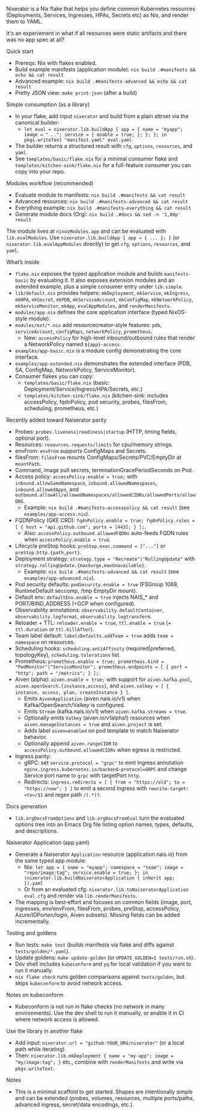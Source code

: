 Nixerator is a Nix flake that helps you define common Kubernetes resources (Deployments, Services, Ingresses, HPAs, Secrets etc) as Nix, and render them to YAML.

It's an experiement in what if all resources were static artifacts and there was no app spec at all?

Quick start
- Prereqs: Nix with flakes enabled.
- Build example manifests (application module): `nix build .#manifests && echo && cat result`
 - Advanced example: `nix build .#manifests-advanced && echo && cat result`
 - Pretty JSON view: `make print-json` (after a build)

Simple consumption (as a library)
- In your flake, add input `nixerator` and build from a plain attrset via the canonical builder:
  - `let eval = nixerator.lib.buildApp { app = { name = "myapp"; image = "..."; service = { enable = true; }; }; }; in pkgs.writeText "manifest.yaml" eval.yaml`
- The builder returns a structured result with `cfg`, `options`, `resources`, and `yaml`.
- See `templates/basic/flake.nix` for a minimal consumer flake and `templates/kitchen-sink/flake.nix` for a full-feature consumer you can copy into your repo.

Modules workflow (recommended)
- Evaluate module to manifests: `nix build .#manifests && cat result`
- Advanced resources: `nix build .#manifests-advanced && cat result`
- Everything example: `nix build .#manifests-everything && cat result`
- Generate module docs (Org): `nix build .#docs && sed -n '1,80p' result`

The module lives at `nixosModules.app` and can be evaluated with `lib.evalModules`. Use `nixerator.lib.buildApp { app = { ... }; }` (or `nixerator.lib.evalAppModules` directly) to get `cfg`, `options`, `resources`, and `yaml`.

What’s inside
- `flake.nix` exposes the typed application module and builds `manifests-basic` by evaluating it. It also exposes extension modules and an extended example, plus a simple consumer entry under `lib.simple`.
- `lib/default.nix` provides helpers: `mkDeployment`, `mkService`, `mkIngress`, `mkHPA`, `mkSecret`, `mkPDB`, `mkServiceAccount`, `mkConfigMap`, `mkNetworkPolicy`, `mkServiceMonitor`, `mkApp`, `evalAppModules`, and `renderManifests`.
- `modules/app.nix` defines the core application interface (typed NixOS-style module).
- `modules/ext/*.nix` add resourcecreator-style features: `pdb`, `serviceAccount`, `configMaps`, `networkPolicy`, `prometheus`.
  - New: `accessPolicy` for high-level inbound/outbound rules that render a NetworkPolicy named `${app}-access`.
- `examples/app-basic.nix` is a module config demonstrating the core interface.
- `examples/app-extended.nix` demonstrates the extended interface (PDB, SA, ConfigMap, NetworkPolicy, ServiceMonitor).
- Consumer flakes you can copy:
  - `templates/basic/flake.nix` (basic: Deployment/Service/Ingress/HPA/Secrets, etc.)
  - `templates/kitchen-sink/flake.nix` (kitchen-sink: includes accessPolicy, fqdnPolicy, pod security, probes, filesFrom, scheduling, prometheus, etc.)

Recently added toward Naiserator parity
- Probes: `probes.liveness|readiness|startup` (HTTP, timing fields, optional port).
- Resources: `resources.requests/limits` for cpu/memory strings.
- envFrom: `envFrom` supports ConfigMaps and Secrets.
- filesFrom: `filesFrom` mounts ConfigMaps/Secrets/PVC/EmptyDir at `mountPath`.
- Command, image pull secrets, terminationGracePeriodSeconds on Pod.
- Access policy: `accessPolicy.enable = true;` with `inbound.allowSameNamespace`, `inbound.allowedNamespaces`, `inbound.allowedApps`, and `outbound.allowAll/allowedNamespaces/allowedCIDRs/allowedPorts/allowDNS`.
  - Example: `nix build .#manifests-accesspolicy && cat result` (see `examples/app-access.nix`).
- FQDNPolicy (GKE CRD): `fqdnPolicy.enable = true; fqdnPolicy.rules = [ { host = "api.github.com"; ports = [443]; } ];`.
  - Also: `accessPolicy.outbound.allowedFQDNs` auto-feeds FQDN rules when `accessPolicy.enable = true`.
- Lifecycle preStop hooks: `preStop.exec.command = ["..."]` or `preStop.http.{path,port}`.
- Deployment strategy: `strategy.type = "Recreate"|"RollingUpdate"` with `strategy.rollingUpdate.{maxSurge,maxUnavailable}`.
  - Example: `nix build .#manifests-advanced && cat result` (see `examples/app-advanced.nix`).
- Pod security defaults: `podSecurity.enable = true` (FSGroup 1069, RuntimeDefault seccomp, /tmp EmptyDir mount).
- Default env: `defaultEnv.enable = true` injects NAIS_* and PORT/BIND_ADDRESS (+GCP when configured).
- Observability annotations: `observability.defaultContainer`, `observability.logformat`, `observability.logtransform`.
- Reloader + TTL: `reloader.enable = true`, `ttl.enable = true` (+ `ttl.duration` or `ttl.killAfter`).
- Team label default: `labelsDefaults.addTeam = true` adds `team = namespace` on resources.
- Scheduling hooks: `scheduling.antiAffinity` (required|preferred, topologyKey), `scheduling.tolerations` list.
- Prometheus: `prometheus.enable = true; prometheus.kind = "PodMonitor"|"ServiceMonitor"; prometheus.endpoints = [ { port = "http"; path = "/metrics"; } ];`.
- Aiven (alpha): `aiven.enable = true;` with support for `aiven.kafka.pool`, `aiven.openSearch.{instance,access}`, and `aiven.valkey = [ { instance, access, plan, createInstance } ]`.
  - Emits `AivenApplication` (aiven.nais.io/v1) when Kafka/OpenSearch/Valkey is configured.
  - Emits `Stream` (kafka.nais.io/v1) when `aiven.kafka.streams = true`.
  - Optionally emits `Valkey` (aiven.io/v1alpha1) resources when `aiven.manageInstances = true` and `aiven.project` is set.
  - Adds label `aiven=enabled` on pod template to match Naiserator behavior.
  - Optionally append `aiven.rangeCIDR` to `accessPolicy.outbound.allowedCIDRs` when egress is restricted.
- Ingress parity:
  - gRPC: set `service.protocol = "grpc"` to emit Ingress annotation `nginx.ingress.kubernetes.io/backend-protocol=GRPC` and change Service port name to `grpc` with targetPort `http`.
  - Redirects: `ingress.redirects = [ { from = "https://old"; to = "https://new"; } ]` to emit a second Ingress with `rewrite-target: <to>/$1` and regex path `/(.*)?`.

Docs generation
- `lib.orgDocsFromOptions` and `lib.orgDocsFromEval` turn the evaluated options tree into an Emacs Org file listing option names, types, defaults, and descriptions.

Naiserator Application (app.yaml)
- Generate a Naiserator `Application` resource (application.nais.io) from the same typed app module:
  - Nix: `let app = { name = "myapp"; namespace = "team"; image = "repo/image:tag"; service.enable = true; }; in (nixerator.lib.buildNaiseratorApplication { inherit app; }).yaml`
  - Or from an evaluated cfg: `nixerator.lib.toNaiseratorApplication eval.cfg` and render via `lib.renderManifests`.
- The mapping is best‑effort and focuses on common fields (image, port, ingresses, env/envFrom, filesFrom, probes, preStop, accessPolicy, Azure/IDPorten/login, Aiven subsets). Missing fields can be added incrementally.

Testing and goldens
- Run tests: `make test` (builds manifests via flake and diffs against `tests/golden/*.yaml`).
- Update goldens: `make update-golden` (or `UPDATE_GOLDEN=1 tests/run.sh`).
- Dev shell includes `kubeconform` and `yq` for local validation if you want to run it manually.
 - `nix flake check` runs golden comparisons against `tests/golden`, but skips `kubeconform` to avoid network access.

Notes on kubeconform
- Kubeconform is not run in flake checks (no network in many environments). Use the dev shell to run it manually, or enable it in CI where network access is allowed.

Use the library in another flake
- Add input: `nixerator.url = "github:YOUR_ORG/nixerator"` (or a local path while iterating).
- Then: `nixerator.lib.mkDeployment { name = "my-app"; image = "my/image:tag"; }` etc., combine with `renderManifests` and write via `pkgs.writeText`.

Notes
- This is a minimal scaffold to get started. Shapes are intentionally simple and can be extended (probes, volumes, resources, multiple ports/paths, advanced ingress, secret/data encodings, etc.).
